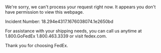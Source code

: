  	


 	

We're sorry, we can't process your request right now. It appears you don't have permission to view this webpage.


Incident Number: 18.294e4317.1676038074.1e2650bd





For assistance with your shipping needs, you can call us anytime at 1.800.GoFedEx 1.800.463.3339 or visit fedex.com.




Thank you for choosing FedEx.